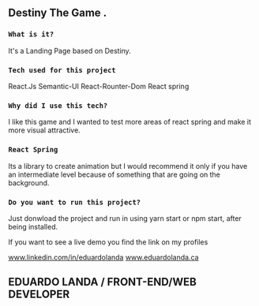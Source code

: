 
## Destiny The Game .


### `What is it?`
It's a Landing Page based on Destiny. 

### `Tech used for this project`
React.Js
Semantic-UI
React-Rounter-Dom
React spring


### `Why did I use this tech?`
I like this game and I wanted to test more areas of react spring and make it more visual attractive. 

### `React Spring`
Its a library to create animation but I would recommend it only if you have an intermediate level because of something that are going on the background. 

### `Do you want to run this project?`

Just donwload the project and run in using yarn start or npm start, after being installed. 

If you want to see a live demo you find the link on my profiles

www.linkedin.com/in/eduardolanda
www.eduardolanda.ca

## EDUARDO LANDA / FRONT-END/WEB DEVELOPER
